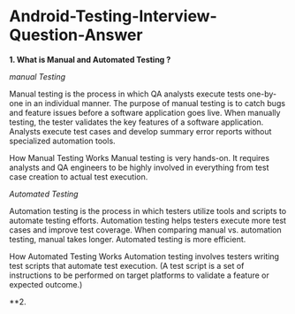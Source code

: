 # Android-Testing-Interview-Question-Answer

**1. What is Manual and Automated Testing ?**

*manual Testing*

  Manual testing is the process in which QA analysts execute tests one-by-one in an individual manner. 
  The purpose of manual testing is to catch bugs and feature issues before a software application goes live.
  When manually testing, the tester validates the key features of a software application. 
  Analysts execute test cases and develop summary error reports without specialized automation tools. 

  How Manual Testing Works
  Manual testing is very hands-on. It requires analysts and QA engineers to be highly involved in everything from test 
  case creation to actual test execution. 
  
*Automated Testing*

  Automation testing is the process in which testers utilize tools and scripts to automate testing efforts.
  Automation testing helps testers execute more test cases and improve test coverage. 
  When comparing manual vs. automation testing, manual takes longer. Automated testing is more efficient.
  
  How Automated Testing Works
  Automation testing involves testers writing test scripts that automate test execution. (A test script is a set of instructions 
  to be performed on target platforms to validate a feature or expected outcome.)
  
**2. 
